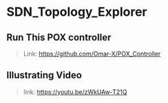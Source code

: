 # SDN_Topology_Explorer


## Run This POX controller

> Link: https://github.com/Omar-X/POX_Controller


## Illustrating Video
> link: https://youtu.be/zWkUAw-T21Q
